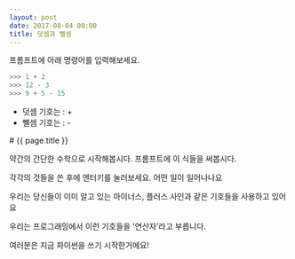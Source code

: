 ```yaml
---
layout: post
date: 2017-08-04 00:00
title: 덧셈과 뺄셈
---
```



<div id="ppt" markdown="1">
  프롬프트에 아래 명령어를 입력해보세요.

  ```python
  >>> 1 + 2
  >>> 12 - 3
  >>> 9 + 5 - 15
  ```

  * 덧셈 기호는 : +
  * 뺄셈 기호는 : -
</div>

<div id="desc">
# {{ page.title }}

약간의 간단한 수학으로 시작해봅시다. 프롬프트에 이 식들을 써봅시다. 

각각의 것들을 쓴 후에 엔터키를 눌러보세요. 어떤 일이 일어나나요 

우리는 당신들이 이미 알고 있는 마이너스, 플러스 사인과 같은 기호들을 사용하고 있어요 

우리는 프로그래밍에서 이런 기호들을 '연산자'라고 부릅니다. 

여러분은 지금 파이썬을 쓰기 시작한거에요! 
</div>